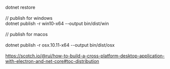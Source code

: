dotnet restore
<br><br>
// publish for windows
<br>
dotnet publish -r win10-x64 --output bin/dist/win
<br><br>
// publish for macos
<br><br>
dotnet publish -r osx.10.11-x64 --output bin/dist/osx
<br><br>
https://scotch.io/@rui/how-to-build-a-cross-platform-desktop-application-with-electron-and-net-core#toc-distribution
